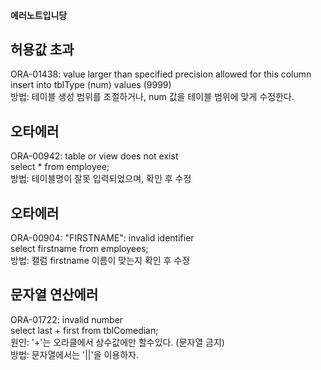 #### 에러노트입니당

## 허용값 초과
ORA-01438: value larger than specified precision allowed for this column   
insert into tblType (num) values (9999)   
방법: 테이블 생성 범위를 조절하거나, num 값을 테이블 범위에 맞게 수정한다.   

## 오타에러 
ORA-00942: table or view does not exist   
select * from employee;     
방법: 테이블명이 잘못 입력되었으며, 확인 후 수정    

## 오타에러
ORA-00904: "FIRSTNAME": invalid identifier   
select firstname from employees;    
방법: 캘럼 firstname 이름이 맞는지 확인 후 수정  

## 문자열 연산에러    
ORA-01722: invalid number   
select last + first from tblComedian;  
원인: '+'는 오라클에서 상수값에만 할수있다. (문자열 금지)  
방법: 문자열에서는 '||'을 이용하자.  
